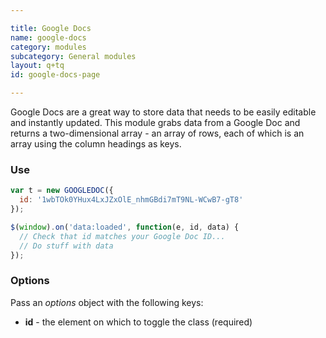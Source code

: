 ```yaml
---

title: Google Docs
name: google-docs
category: modules
subcategory: General modules
layout: q+tq
id: google-docs-page

---
```


<p class="lead">Google Docs are a great way to store data that needs to be easily editable and instantly updated. This module grabs data from a Google Doc and returns a two-dimensional array - an array of rows, each of which is an array using the column headings as keys.</p>

### Use

```javascript
var t = new GOOGLEDOC({
  id: '1wbTOk0YHux4LxJZxOlE_nhmGBdi7mT9NL-WCwB7-gT8'
});

$(window).on('data:loaded', function(e, id, data) {
  // Check that id matches your Google Doc ID...
  // Do stuff with data
});
```

### Options

  Pass an _options_ object with the following keys:

  * **id** - the element on which to toggle the class (required)
